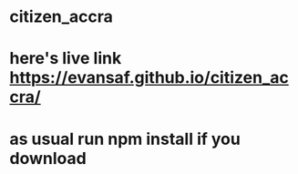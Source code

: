 # citizen_accra
# here's live link https://evansaf.github.io/citizen_accra/
# as usual run npm install if you download 
